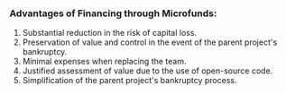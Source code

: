 ### Advantages of Financing through Microfunds:

1. Substantial reduction in the risk of capital loss.
2. Preservation of value and control in the event of the parent project's bankruptcy.
3. Minimal expenses when replacing the team.
4. Justified assessment of value due to the use of open-source code.
5. Simplification of the parent project's bankruptcy process.